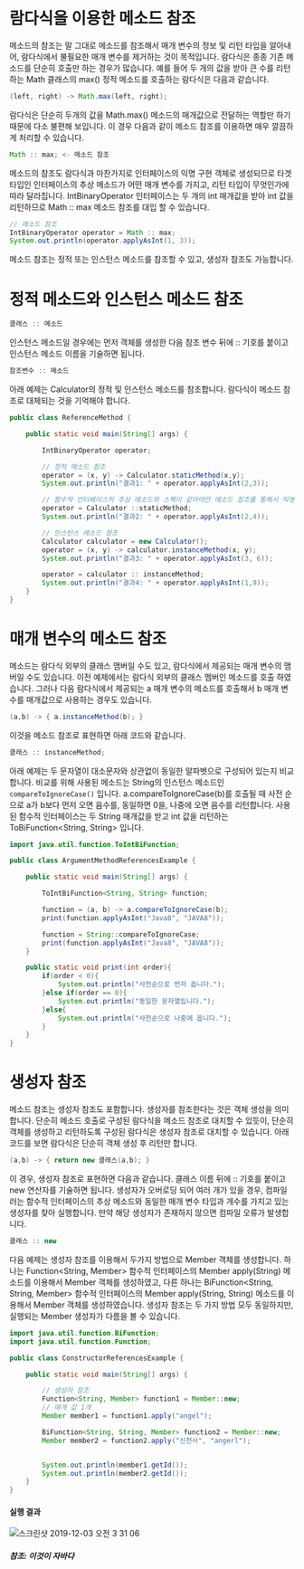 # 람다식을 이용한 메소드 참조

메소드의 참조는 말 그대로 메소드를 참조해서 매개 변수의 정보 및 리턴 타입을 알아내어, 람다식에서 불필요한 매개 변수를 제거하는 것이 목적입니다. 람다식은 종종 기존 메소드를 단순히 호출만 하는 경우가 많습니다. 예를 들어 두 개의 값을 받아 큰 수를 리턴하는 Math 클래스의 max() 정적 메소드를 호출하는 람다식은 다음과 같습니다.

```java
(left, right) -> Math.max(left, right);
```

람다식은 단순히 두개의 값을 Math.max() 메소드의 매개값으로 전달하는 역할만 하기 때문에 다소 불편해 보입니다. 이 경우 다음과 같이 메소드 참조를 이용하면 매우 깔끔하게 처리할 수 있습니다.

```java
Math :: max; <- 메소드 참조
```

메소드의 참조도 람다식과 마찬가지로 인터페이스의 익명 구현 객체로 생성되므로 타겟 타입인 인터페이스의 추상 메소드가 어떤 매개 변수를 가지고, 리턴 타입이 무엇인가에 따라 달라집니다. IntBinaryOperator 인터페이스는 두 개의 int 매개값을 받아 int 값을 리턴하므로 Math :: max 메소드 참조를 대입 할 수 있습니다.

```java
// 메소드 참조 
IntBinaryOperator operator = Math :: max;
System.out.println(operator.applyAsInt(1, 3));
```
메소드 참조는 정적 또는 인스턴스 메소드를 참조할 수 있고, 생성자 참조도 가능합니다. 

# 정적 메소드와 인스턴스 메소드 참조
```java
클래스 :: 메소드
```
인스턴스 메소드일 경우에는 먼저 객체를 생성한 다음 참조 변수 뒤에 :: 기호를 붙이고 인스턴스 메소드 이름을 기술하면 됩니다.

```java
참조변수 :: 메소드
```

아래 예제는 Calculator의 정적 및 인스턴스 메소드를 참조합니다. 람다식이 메소드 참조로 대체되는 것을 기억해야 합니다.

```java
public class ReferenceMethod {

    public static void main(String[] args) {

        IntBinaryOperator operator;

        // 정적 메소드 참조
        operator = (x, y) -> Calculator.staticMethod(x,y);
        System.out.println("결과1: " + operator.applyAsInt(2,3));

        // 함수적 인터페이스의 추상 메소드와 스펙이 같아야만 메소드 참조를 통해서 익명구현 객체 생성이 가능합니다.
        operator = Calculator ::staticMethod;
        System.out.println("결과2: " + operator.applyAsInt(2,4));

        // 인스턴스 메소드 참조
        Calculator calculator = new Calculator();
        operator = (x, y) -> calculator.instanceMethod(x, y);
        System.out.println("결과3: " + operator.applyAsInt(3, 6));

        operator = calculator :: instanceMethod;
        System.out.println("결과4: " + operator.applyAsInt(1,9));
    }
}
```

# 매개 변수의 메소드 참조
메소드는 람다식 외부의 클래스 맴버일 수도 있고, 람다식에서 제공되는 매개 변수의 맴버일 수도 있습니다. 이전 예제에서는 람다식 외부의 클래스 멤버인 메소드를 호출 하였습니다. 그러나 다음 람다식에서 제공되는 a 매개 변수의 메소드를 호출해서 b 매개 변수를 매개값으로 사용하는 경우도 있습니다.

```java
(a,b) -> { a.instanceMethod(b); }
```

이것을 메소드 참조로 표현하면 아래 코드와 같습니다.
```java
클래스 :: instanceMethod;
```

아래 예제는 두 문자열이 대소문자와 상관없이 동일한 알파벳으로 구성되어 있는지 비교합니다. 비교를 위해 사용된 메소드는 String의 인스턴스 메소드인 `compareToIgnoreCase()` 입니다. a.compareToIgnoreCase(b)를 호출될 때 사전 순으로 a가 b보다 먼저 오면 음수를, 동일하면 0을, 나중에 오면 음수를 리턴합니다. 사용된 함수적 인터페이스는 두 String 매개값을 받고 int 값을 리턴하는 ToBiFunction<String, String> 입니다.

```java
import java.util.function.ToIntBiFunction;

public class ArgumentMethodReferencesExample {

    public static void main(String[] args) {

        ToIntBiFunction<String, String> function;

        function = (a, b) -> a.compareToIgnoreCase(b);
        print(function.applyAsInt("Java8", "JAVA8"));

        function = String::compareToIgnoreCase;
        print(function.applyAsInt("Java8", "JAVA8"));
    }

    public static void print(int order){
        if(order < 0){
            System.out.println("사전순으로 먼저 옵니다.");
        }else if(order == 0){
            System.out.println("동일한 문자열입니다.");
        }else{
            System.out.println("사전순으로 나중에 옵니다.");
        }
    }
}
```

# 생성자 참조
메소드 참조는 생성자 참조도 포함합니다. 생성자를 참조한다는 것은 객체 생성을 의미합니다. 단순히 메소드 호출로 구성된 람다식을 메소드 참조로 대치할 수 있듯이, 단순히 객체를 생성하고 리턴하도록 구성된 람다식은 생성자 참조로 대치할 수 있습니다. 아래 코드를 보면 람다식은 단순히 객체 생성 후 리턴만 합니다.

```java
(a,b) -> { return new 클래스(a,b); }
```

이 경우, 생성자 참조로 표현하면 다음과 같습니다. 클래스 이름 뒤에 :: 기호를 붙이고 new 연산자를 기술하면 됩니다. 생성자가 오버로딩 되어 여러 개가 있을 경우, 컴파일러는 함수적 인터페이스의 추상 메소드와 동일한 매개 변수 타입과 개수를 가지고 있는 생성자를 찾아 실행합니다. 만약 해당 생성자가 존재하지 않으면 컴파일 오류가 발생합니다.

```java
클래스 :: new
```

다음 예제는 생성자 참조를 이용해서 두가지 방법으로 Member 객체를 생성합니다. 하나는 Function<String, Member> 함수적 인터페이스의 Member apply(String) 메소드를 이용해서 Member 객체를 생성하였고, 다른 하나는 BiFunction<String, String, Member> 함수적 인터페이스의 Member apply(String, String) 메소드를 이용해서 Member 객체를 생성하였습니다. 생성자 참조는 두 가지 방법 모두 동일하지만,실행되는 Member 생성자가 다름을 볼 수 있습니다.


```java
import java.util.function.BiFunction;
import java.util.function.Function;

public class ConstructorReferencesExample {

    public static void main(String[] args) {

        // 생성자 참조
        Function<String, Member> function1 = Member::new;
        // 매개 값 1개
        Member member1 = function1.apply("angel");

        BiFunction<String, String, Member> function2 = Member::new;
        Member member2 = function2.apply("신천사", "angerl");


        System.out.println(member1.getId());
        System.out.println(member2.getId());
    }
}
```

#### 실행 결과
![스크린샷 2019-12-03 오전 3 31 06](https://user-images.githubusercontent.com/22395934/69984875-75393480-157d-11ea-88a3-642e88b4a8b8.png)


##### 참조: 이것이 자바다
